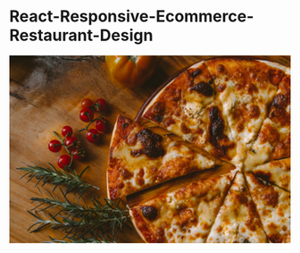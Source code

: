 # React-Responsive-Ecommerce-Restaurant-Design
![alt text](https://github.com/Andrea0115/React-Pizza-Restaurant/blob/main/restaurant/src/images/product-1.jpg)
